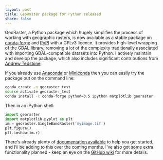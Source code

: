 ```yaml
---
layout: post
title: GeoRaster package for Python released
share: false
---
```


GeoRaster, a Python package which hugely simplifies the process of working with geographic rasters, is now available as a stable package on [conda-forge](http://conda-forge.github.io/) and [PyPI](http://www.pypi.org) with a GPLv3 licence. It provides high-level wrapping of the [GDAL](http://www.gdal.org) library, removing a lot of the complexity traditionally associated with importing GDAL-compatible datasets into Python. I actively maintain and develop the package, which also includes significant contributions from [Andrew Tedstone](https://atedstone.github.io).

If you already use [Anaconda](https://www.continuum.io/downloads) or [Miniconda](https://conda.io/miniconda.html) then you can easily try the package out on the command line:

```bash
conda create -n georaster_test
source activate georaster_test
conda install -c conda-forge python=3.5 ipython matplotlib georaster 
```

Then in an iPython shell:

```python
import georaster
import matplotlib.pyplot as plt
im = georaster.SingleBandRaster('myimage.tif')
plt.figure()
plt.imshow(im.r)
```

There's already plenty of [documentation available](http://georaster.readthedocs.io/en/latest/) to help you get started, and I'll be adding to this over the coming months. I've also got some extra functionality planned - keep an eye on the [GitHub wiki](https://github.com/atedstone/georaster/wiki) for more details.





